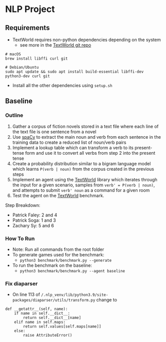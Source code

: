 # NLP Project


## Requirements
- TextWorld requires non-python dependencies depending on the system
	- see more in the [TextWorld git repo][TW]

```
# macOS
brew install libffi curl git

# Debian/Ubuntu
sudo apt update && sudo apt install build-essential libffi-dev python3-dev curl git
```

- Install all the other dependencies using `setup.sh`

## Baseline

### Outline
1. Gather a corpus of fiction novels stored in a text file where
   each line of the text file is one sentence from a novel
2. Use [spaCy](https://spacy.io/) to extract the main noun and
   verb from each sentence in the training data to create a
   reduced list of noun/verb pairs
3. Implement a lookup table which can transform a verb to its
   present-tense form and use it to convert all verbs from
   step 2 into the present tense
4. Create a probability distribution similar to a bigram language
   model which learns `P(verb | noun)` from the corpus created
   in the previous steps
5. Implement an agent using the
   [TextWorld][TW]
   library which iterates through the input for a given scenario,
   samples from `verb' = P(verb | noun)`, and attempts to submit
   `verb' noun` as a command for a given room
6. Test the agent on the
   [TextWorld][TW]
   benchmark.

Step Breakdown:

* Patrick Faley: 2 and 4
* Patrick Soga: 1 and 3
* Zachary Sy: 5 and 6

### How To Run
- Note: Run all commands from the root folder
- To generate games used for the benchmark:
    - `python3 benchmark/benchmark.py --generate`
- To run the benchmark on the baseline:
    - `python3 benchmark/benchmark.py --agent baseline`



### Fix diaparser
- On line 113 of `/.nlp_venv/lib/python3.9/site-packages/diaparser/utils/transform.py` change to

```
def __getattr__(self, name):
    if name in self.__dict__:
        return self.__dict__[name]
    elif name in self.maps:
        return self.values[self.maps[name]]
    else:
        raise AttributeError()
```


[TW]: https://github.com/microsoft/textworld

